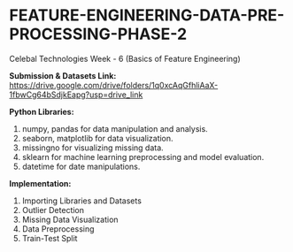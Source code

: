 # FEATURE-ENGINEERING-DATA-PRE-PROCESSING-PHASE-2
Celebal Technologies Week - 6
(Basics of Feature Engineering)

**Submission & Datasets Link:** <br>
https://drive.google.com/drive/folders/1q0xcAqGfhliAaX-1fbwCg64bSdjkEapg?usp=drive_link

**Python Libraries:** 
1. numpy, pandas for data manipulation and analysis.
2. seaborn, matplotlib for data visualization.
3. missingno for visualizing missing data.
4. sklearn for machine learning preprocessing and model evaluation.
5. datetime for date manipulations.

**Implementation:**
1. Importing Libraries and Datasets
2. Outlier Detection
3. Missing Data Visualization
4. Data Preprocessing
5. Train-Test Split
